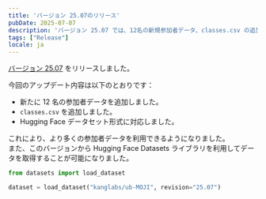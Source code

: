 ```yaml
---
title: 'バージョン 25.07のリリース'
pubDate: 2025-07-07
description: 'バージョン 25.07 では、12名の新規参加者データ、classes.csv の追加、Hugging Face データセット形式への対応を行いました。'
tags: ["Release"]
locale: ja
---
```


[バージョン 25.07](https://huggingface.co/datasets/kanglabs/ub-MOJI/tree/v25.07) をリリースしました。  

今回のアップデート内容は以下のとおりです：

- 新たに 12 名の参加者データを追加しました。  
- `classes.csv` を追加しました。  
- Hugging Face データセット形式に対応しました。  

これにより、より多くの参加者データを利用できるようになりました。  
また、このバージョンから Hugging Face Datasets ライブラリを利用してデータを取得することが可能になりました。  

```py
from datasets import load_dataset

dataset = load_dataset("kanglabs/ub-MOJI", revision="25.07")
```